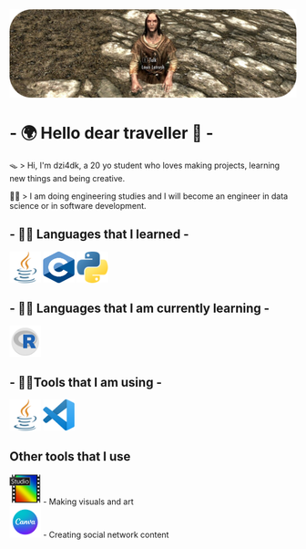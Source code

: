 <img src="banner.png">   

# - 🌍 Hello dear traveller 🌌 -

🪤 > Hi, I'm dzi4dk, a 20 yo student who loves making projects, learning new things and being creative.

👨‍🎓 > I am doing engineering studies and I will become an engineer in data science or in software development.

## - 👨‍🍳 Languages that I learned - 

<img src="java.png" width="55" height="55">   
<img src="C_Logo.png" width="55" height="55">   
<img src="python.png" width="55" height="55">   

## - 🕵️‍♂️ Languages that I am currently learning -

<img src="r_logo.png" width="55" height="55"> 

## - 👨‍🔧Tools that I am using -

<img src="java.png" width="55" height="55">   
<img src="vscode_logo.png" width="55" height="55"> 

## Other tools that I use

<img src="pf_logo.png" width="55" height="55">   - Making visuals and art   
<img src="canva.png" width="55" height="55">   - Creating social network content


